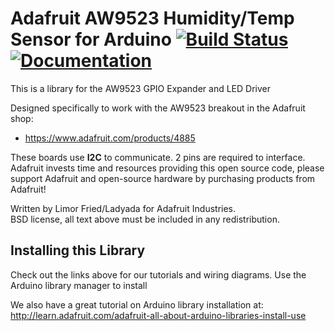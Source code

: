 # Adafruit AW9523 Humidity/Temp Sensor for Arduino [![Build Status](https://github.com/adafruit/Adafruit_AW9523/workflows/Arduino%20Library%20CI/badge.svg)](https://github.com/adafruit/Adafruit_AW9523/actions)[![Documentation](https://github.com/adafruit/ci-arduino/blob/master/assets/doxygen_badge.svg)](http://adafruit.github.io/Adafruit_AW9523/html/index.html)

This is a library for the AW9523 GPIO Expander and LED Driver

Designed specifically to work with the AW9523 breakout in the Adafruit shop:

- https://www.adafruit.com/products/4885

These boards use **I2C** to communicate. 2 pins are required to interface.
Adafruit invests time and resources providing this open source code,
please support Adafruit and open-source hardware by purchasing
products from Adafruit!

Written by Limor Fried/Ladyada for Adafruit Industries.  
BSD license, all text above must be included in any redistribution.

## Installing this Library

Check out the links above for our tutorials and wiring diagrams. Use the Arduino library manager to install

We also have a great tutorial on Arduino library installation at:
http://learn.adafruit.com/adafruit-all-about-arduino-libraries-install-use
